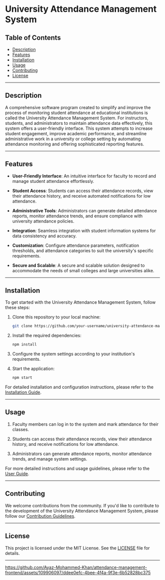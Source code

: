 # University Attendance Management System

## Table of Contents
- [Description](#description)
- [Features](#features)
- [Installation](#installation)
- [Usage](#usage)
- [Contributing](#contributing)
- [License](#license)

---

## Description

A comprehensive software program created to simplify and improve the process of monitoring student attendance at educational institutions is called the University Attendance Management System. For instructors, students, and administrators to maintain attendance data effectively, this system offers a user-friendly interface. This system attempts to increase student engagement, improve academic performance, and streamline administrative work in a university or college setting by automating attendance monitoring and offering sophisticated reporting features.

---

## Features

- **User-Friendly Interface**: An intuitive interface for faculty to record and manage student attendance effortlessly.

- **Student Access**: Students can access their attendance records, view their attendance history, and receive automated notifications for low attendance.

- **Administrative Tools**: Administrators can generate detailed attendance reports, monitor attendance trends, and ensure compliance with university attendance policies.

- **Integration**: Seamless integration with student information systems for data consistency and accuracy.

- **Customization**: Configure attendance parameters, notification thresholds, and attendance categories to suit the university's specific requirements.

- **Secure and Scalable**: A secure and scalable solution designed to accommodate the needs of small colleges and large universities alike.

---

## Installation

To get started with the University Attendance Management System, follow these steps:

1. Clone this repository to your local machine:
   ```bash
   git clone https://github.com/your-username/university-attendance-management.git
   ```

2. Install the required dependencies:
   ```bash
   npm install
   ```

3. Configure the system settings according to your institution's requirements.

4. Start the application:
   ```bash
   npm start
   ```

For detailed installation and configuration instructions, please refer to the [Installation Guide](docs/installation.md).

---

## Usage

1. Faculty members can log in to the system and mark attendance for their classes.

2. Students can access their attendance records, view their attendance history, and receive notifications for low attendance.

3. Administrators can generate attendance reports, monitor attendance trends, and manage system settings.

For more detailed instructions and usage guidelines, please refer to the [User Guide](docs/user-guide.md).

---

## Contributing

We welcome contributions from the community. If you'd like to contribute to the development of the University Attendance Management System, please follow our [Contribution Guidelines](CONTRIBUTING.md).

---

## License

This project is licensed under the MIT License. See the [LICENSE](LICENSE) file for details.

---


https://github.com/Ayaz-Mohammed-Khan/attendance-management-frontend/assets/109906097/ddee0efc-4bee-4f4a-9f3e-6b52828bc375



